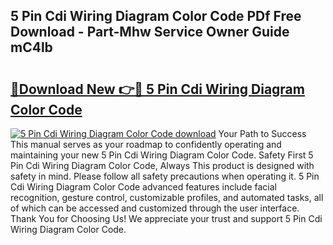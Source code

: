 ## 5 Pin Cdi Wiring Diagram Color Code PDf Free Download - Part-Mhw Service Owner Guide mC4lb

# <h2><a href="http://dfmyg1z.blite.top/?on=5+Pin+Cdi+Wiring+Diagram+Color+Code">🔗Download New 👉🔴 5 Pin Cdi Wiring Diagram Color Code</a></h2>

[![5 Pin Cdi Wiring Diagram Color Code download](https://i.imgur.com/lujVjoI.png)](http://dfmyg1z.blite.top/?on=5+Pin+Cdi+Wiring+Diagram+Color+Code)
Your Path to Success This manual serves as your roadmap to confidently operating and maintaining your new 5 Pin Cdi Wiring Diagram Color Code. Safety First 5 Pin Cdi Wiring Diagram Color Code, Always This product is designed with safety in mind. Please follow all safety precautions when operating it. 5 Pin Cdi Wiring Diagram Color Code advanced features include facial recognition, gesture control, customizable profiles, and automated tasks, all of which can be accessed and customized through the user interface. Thank You for Choosing Us! We appreciate your trust and support 5 Pin Cdi Wiring Diagram Color Code.
